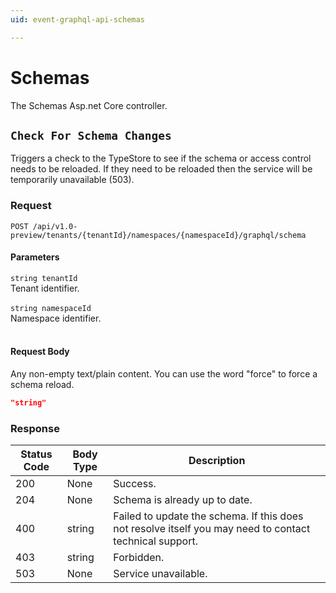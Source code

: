 ```yaml
---
uid: event-graphql-api-schemas

---
```


# Schemas
The Schemas Asp.net Core controller.

## `Check For Schema Changes`

<a id="opIdSchemas_Check For Schema Changes"></a>

Triggers a check to the TypeStore to see if the schema or access control needs to be reloaded. If they need to be reloaded then the service will be temporarily unavailable (503).

<h3>Request</h3>

```text 
POST /api/v1.0-preview/tenants/{tenantId}/namespaces/{namespaceId}/graphql/schema
```

<h4>Parameters</h4>

`string tenantId`
<br/>Tenant identifier.<br/><br/>`string namespaceId`
<br/>Namespace identifier.<br/><br/>

<h4>Request Body</h4>

Any non-empty text/plain content. You can use the word "force" to force a schema reload.<br/>

```json
"string"
```

<h3>Response</h3>

|Status Code|Body Type|Description|
|---|---|---|
|200|None|Success.|
|204|None|Schema is already up to date.|
|400|string|Failed to update the schema. If this does not resolve itself you may need to contact technical support.|
|403|string|Forbidden.|
|503|None|Service unavailable.|

